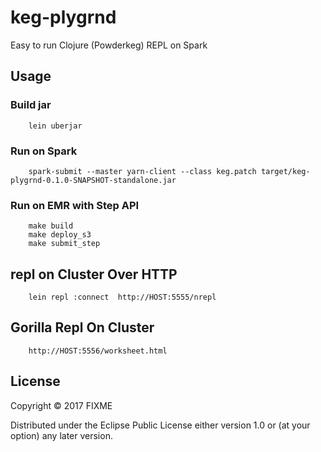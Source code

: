 # keg-plygrnd

Easy to run Clojure (Powderkeg) REPL on Spark

## Usage

### Build jar

        lein uberjar

### Run on Spark

        spark-submit --master yarn-client --class keg.patch target/keg-plygrnd-0.1.0-SNAPSHOT-standalone.jar

### Run on EMR with Step API

        make build
        make deploy_s3
        make submit_step


## repl on Cluster Over HTTP
        lein repl :connect  http://HOST:5555/nrepl

## Gorilla Repl On Cluster
        http://HOST:5556/worksheet.html



## License

Copyright © 2017 FIXME

Distributed under the Eclipse Public License either version 1.0 or (at
your option) any later version.
